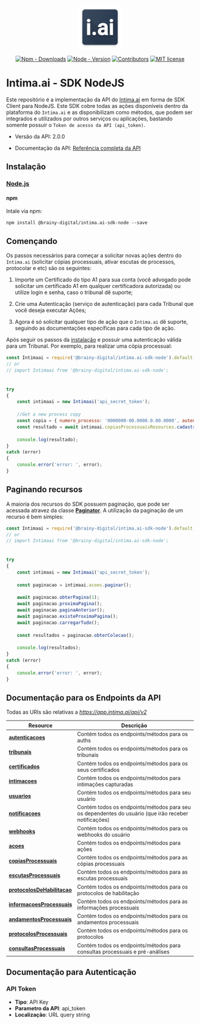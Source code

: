 <br />
<div align="center">
  <a href="#">
    <img src="https://raw.githubusercontent.com/brainydigital/intima.ai-sdk-node/master/docs/images/logo.png" alt="Logo" width="120" height="120">
  </a>
  
  [![Npm - Downloads](https://img.shields.io/npm/dt/@brainy-digital/intima.ai-sdk-node.svg?style=flat&color=97ca00)](https://www.npmjs.com/package/@brainy-digital/intima.ai-sdk-node "View this project on npm")
  [![Node - Version](https://img.shields.io/badge/node-%3E=_6.4.0-blue.svg?style=flat)](https://www.npmjs.com/package/@brainy-digital/intima.ai-sdk-node "View this project on npm")
  [![Contributors](https://img.shields.io/badge/contributors-2-yellow.svg)](https://github.com/brainydigital/intima.ai-sdk-node/graphs/contributors)
  [![MIT license](https://img.shields.io/badge/license-MIT-brightgreen.svg)](https://opensource.org/licenses/MIT)
</div>

# **Intima.ai - SDK NodeJS**

Este repositório é a implementação da API do [Intima.ai](https://app.intima.ai) em forma de SDK Client para NodeJS. Este SDK cobre todas as ações disponíveis dentro da plataforma do `Intima.ai` e as disponibilizam como métodos, que podem ser integrados e utilizados por outros serviços ou aplicações, bastando somente possuir o `Token de acesso da API (api_token)`.

- Versão da API: 2.0.0

- Documentação da API: [Referência completa da API](https://documenter.getpostman.com/view/2116715/SzmmVuso?version=latest)

## **Instalação**

### [Node.js](https://nodejs.org/)

#### npm

Intale via npm:

```shell
npm install @brainy-digital/intima.ai-sdk-node --save
```

## Començando

Os passos necessários para começar a solicitar novas ações dentro do `Intima.ai` (solicitar cópias processuais, ativar escutas de processos, protocolar e etc) são os seguintes:

1. Importe um Certificado do tipo A1 para sua conta (você advogado pode solicitar um certificado A1 em qualquer certificadora autorizada) 
ou utilize login e senha, caso o tribunal dê suporte;

2. Crie uma Autenticação (serviço de autenticação) para cada Tribunal que você deseja executar Ações;

3. Agora é só solicitar qualquer tipo de ação que o `Intima.ai` dê suporte, seguindo as documentações específicas para cada tipo de ação.

Após seguir os passos da [instalação](#Instalação) e possuir uma autenticação válida para um Tribunal. Por exemplo, para realizar uma cópia processual:

```javascript
const Intimaai = require('@brainy-digital/intima.ai-sdk-node').default;
// or
// import Intimaai from '@brainy-digital/intima.ai-sdk-node';


try
{
    const intimaai = new Intimaai('api_secret_token');

    //Get a new process copy
    const copia = { numero_processo: '0000000-00.0000.0.00.0000', autenticacao_id: 1 };
    const resultado = await intimaai.copiasProcessuaisResources.cadastrarNovaCopia(copia);

    console.log(resultado);
}
catch (error)
{
    console.error('error: ', error);
}
```

## Paginando recursos

A maioria dos recursos do SDK possuem paginação, que pode ser acessada atravez da classe 
[**Paginator**](./docs/models/api/Paginator.md). A utilização da paginação de um recurso é bem simples:

```javascript
const Intimaai = require('@brainy-digital/intima.ai-sdk-node').default;
// or
// import Intimaai from '@brainy-digital/intima.ai-sdk-node';


try
{
    const intimaai = new Intimaai('api_secret_token');

    const paginacao = intimaai.acoes.paginar();

    await paginacao.obterPagina(1);
    await paginacao.proximaPagina();
    await paginacao.paginaAnterior();
    await paginacao.existeProximaPagina();
    await paginacao.carregarTudo();

    const resultados = paginacao.obterColecao();

    console.log(resultados);
}
catch (error)
{
    console.error('error: ', error);
}
```

## **Documentação para os Endpoints da API**

Todas as URIs são relativas a *https://app.intima.ai/api/v2*

Resource | Descrição
------------ | -------------
[**autenticacoes**](docs/resources/autenticacoesResources.md#autenticacoesResources) | Contém todos os endpoints/métodos para os auths
[**tribunais**](docs/resources/tribunaisResources.md#tribunaisResources) | Contém todos os endpoints/métodos para os tribunais
[**certificados**](docs/resources/certificadosResources.md#certificadosResources) | Contém todos os endpoints/métodos para os seus certificados
[**intimacoes**](docs/resources/intimacoesResources.md#intimacoesResources) | Contém todos os endpoints/métodos para intimações capturadas
[**usuarios**](docs/resources/user/usuariosResources.md#usuariosResources) | Contém todos os endpoints/métodos para seu usuário
[**notificacoes**](docs/resources/user/notificacoesResources.md#notificacoesResources) | Contém todos os endpoints/métodos para seu os dependentes do usuário (que irão receber notificações)
[**webhooks**](docs/resources/user/webhooksResources.md#webhooksResources) | Contém todos os endpoints/métodos para os webhooks do usuário
[**acoes**](docs/resources/acoesResources.md#acoesResources) | Contém todos os endpoints/métodos para ações
[**copiasProcessuais**](docs/resources/copiasProcessuaisResources.md#copiasProcessuaisResources) | Contém todos os endpoints/métodos para as cópias processuais
[**escutasProcessuais**](docs/resources/escutasProcessuaisResources.md#escutasProcessuaisResources) | Contém todos os endpoints/métodos para as escutas processuais
[**protocolosDeHabilitacao**](docs/resources/protocolosDeHabilitacaoResources.md#protocolosDeHabilitacaoResources) | Contém todos os endpoints/métodos para os protocolos de habilitação
[**informacoesProcessuais**](docs/resources/informacoesProcessuaisResources.md#informacoesProcessuaisResources) | Contém todos os endpoints/métodos para as informações processuais
[**andamentosProcessuais**](docs/resources/andamentosProcessuaisResources.md#andamentosProcessuaisResources) | Contém todos os endpoints/métodos para os andamentos processuais
[**protocolosProcessuais**](docs/resources/protocolosProcessuaisResources.md#protocolosProcessuaisResources) | Contém todos os endpoints/métodos para os protocolos
[**consultasProcessuais**](docs/resources/consultasProcessuaisResources.md#consultasProcessuaisResources) | Contém todos os endpoints/métodos para consultas processuais e pré-análises


## Documentação para Autenticação


### API Token

- **Tipo**: API Key
- **Parametro da API**: api_token
- **Localização**: URL query string